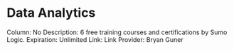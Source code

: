 # Data Analytics

Column: No
Description: 6 free training courses and certifications by Sumo Logic.
Expiration: Unlimited
Link: Link
Provider: Bryan Guner